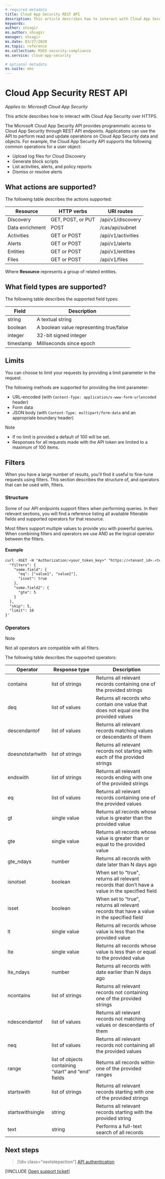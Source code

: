 ```yaml
---
# required metadata
title: Cloud App Security REST API
description: This article describes how to interact with Cloud App Security over HTTPS.
keywords:
author: shsagir
ms.author: shsagir
manager: shsagir
ms.date: 03/27/2020
ms.topic: reference
ms.collection: M365-security-compliance
ms.service: cloud-app-security

# optional metadata
ms.suite: ems
---
```

# Cloud App Security REST API

*Applies to: Microsoft Cloud App Security*

This article describes how to interact with Cloud App Security over HTTPS.

The Microsoft Cloud App Security API provides programmatic access to Cloud App Security through REST API endpoints. Applications can use the API to perform read and update operations on Cloud App Security data and objects. For example, the Cloud App Security API supports the following common operations for a user object:

- Upload log files for Cloud Discovery
- Generate block scripts
- List activities, alerts, and policy reports
- Dismiss or resolve alerts

## What actions are supported?

The following table describes the actions supported:

|Resource|HTTP verbs|URI routes|
|---|---|---|
|Discovery|GET, POST, or PUT|/api/v1/discovery|
|Data enrichment|POST|/cas/api/subnet|
|Activities|GET or POST|/api/v1/activities|
|Alerts|GET or POST|/api/v1/alerts|
|Entities|GET or POST|/api/v1/entities|
|Files|GET or POST|/api/v1/files|

Where **Resource** represents a group of related entities.

## What field types are supported?

The following table describes the supported field types:

|Field|Description|
|---|---|
|string|A textual string|
|boolean|A boolean value representing true/false|
|integer|32-bit signed integer|
|timestamp|Milliseconds since epoch|

## Limits

You can choose to limit your requests by providing a limit parameter in the request.

The following methods are supported for providing the limit parameter:

- URL-encoded (with `Content-Type: application/x-www-form-urlencoded` header)
- Form data
- JSON body (with `Content-Type: multipart/form-data` and an appropriate boundary header)

> [!NOTE]
>
> - If no limit is provided a default of 100 will be set.
> - Responses for all requests made with the API token are limited to a maximum of 100 items.

## Filters

When you have a large number of results, you'll find it useful to fine-tune requests using filters. This section describes the structure of, and operators that can be used with, filters.

### Structure

Some of our API endpoints support filters when performing queries. In their relevant sections, you will find a reference listing all available filterable fields and supported operators for that resource.

Most filters support multiple values to provide you with powerful queries. When combining filters and operators we use AND as the logical operator between the filters.

#### Example

```rest
curl -XGET -H "Authorization:<your_token_key>" "https://<tenant_id>.<tenant_region>.contoso.com/api/example-endpoint" -d '{
  "filters": {
    "some.field": {
      "eq": ["value1", "value2"],
      "isset": true
    },
    "some.field2": {
      "gte": 5
    }
  },
  "skip": 5,
  "limit": 10
}'
```

### Operators

> [!NOTE]
> Not all operators are compatible with all filters.

The following table describes the supported operators:

| Operator | Response type | Description |
| --- | --- | --- |
| contains | list of strings | Returns all relevant records containing one of the provided strings |
| deq | list of values | Returns all records who contain one value that does not equal one the provided values |
| descendantof | list of values | Returns all relevant records matching values or descendants of them |
| doesnotstartwith | list of strings | Returns all relevant records not starting with each of the provided strings |
| endswith | list of strings | Returns all relevant records ending with one of the provided strings |
| eq | list of values | Returns all relevant records containing one of the provided values |
| gt | single value | Returns all records whose value is greater than the provided value |
| gte | single value | Returns all records whose value is greater than or equal to the provided value |
| gte_ndays | number | Returns all records with date later than N days ago |
| isnotset | boolean | When set to “true”, returns all relevant records that don’t have a value in the specified field |
| isset | boolean | When set to “true”, returns all relevant records that have a value in the specified field |
| lt | single value | Returns all records whose value is less than the provided value |
| lte | single value | Returns all records whose value is less than or equal to the provided value |
| lte_ndays | number | Returns all records with date earlier than N days ago |
| ncontains | list of strings | Returns all relevant records not containing one of the provided strings |
| ndescendantof | list of values | Returns all relevant records not matching values or descendants of them |
| neq | list of values | Returns all relevant records not containing all the provided values |
| range | list of objects containing “start” and “end” fields | Returns all records within one of the provided ranges |
| startswith | list of strings | Returns all relevant records starting with one of the provided strings |
| startswithsingle | string | Returns all relevant records starting with the provided string |
| text | string | Performs a full-text search of all records |

## Next steps

> [!div class="nextstepaction"]
> [API authentication](api-authentication.md)

[!INCLUDE [Open support ticket](includes/support.md)]
